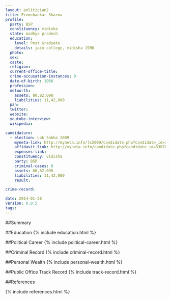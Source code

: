 ```yaml
---
layout: politician2
title: Premshankar Sharma
profile: 
  party: BSP
  constituency: vidisha
  state: madhya pradesh
  education: 
    level: Post Graduate
    details: jain college, vidisha 1996
  photo: 
  sex: 
  caste: 
  religion: 
  current-office-title: 
  crime-accusation-instances: 0
  date-of-birth: 1966
  profession: 
  networth: 
    assets: 80,82,098
    liabilities: 11,42,000
  pan: 
  twitter: 
  website: 
  youtube-interview: 
  wikipedia: 

candidature: 
  - election: Lok Sabha 2009
    myneta-link: http://myneta.info/ls2009/candidate.php?candidate_id=3387
    affidavit-link: http://myneta.info/candidate.php?candidate_id=3387&scan=original
    expenses-link: 
    constituency: vidisha 
    party: BSP
    criminal-cases: 0
    assets: 80,82,098
    liabilities: 11,42,000
    result:  

crime-record: 

date: 2014-01-28
version: 0.0.5
tags: 
---
```

##Summary


##Education
{% include education.html %}


##Political Career
{% include political-career.html %}


##Criminal Record
{% include criminal-record.html %}


##Personal Wealth
{% include personal-wealth.html %}


##Public Office Track Record
{% include track-record.html %}


##References


{% include references.html %}